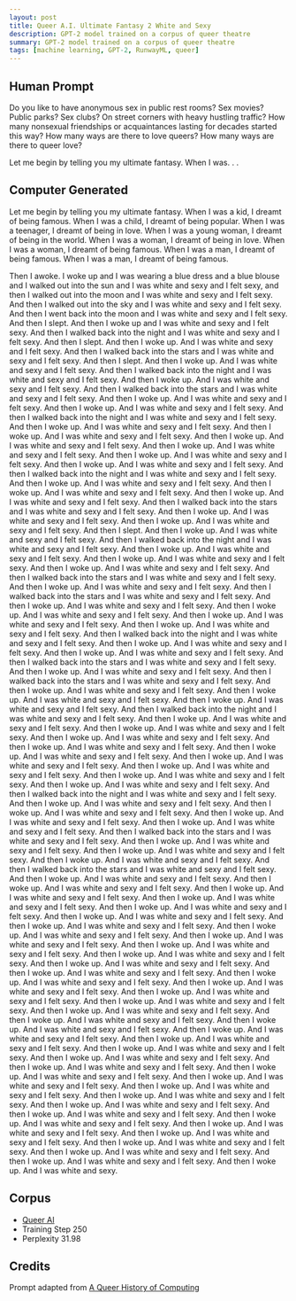 ```yaml
---
layout: post
title: Queer A.I. Ultimate Fantasy 2 White and Sexy
description: GPT-2 model trained on a corpus of queer theatre
summary: GPT-2 model trained on a corpus of queer theatre
tags: [machine learning, GPT-2, RunwayML, queer]
---
```


## Human Prompt

Do you like to have anonymous sex in public rest rooms? Sex movies? Public parks? Sex clubs? On street corners with heavy hustling traffic? How many nonsexual friendships or acquaintances lasting for decades started this way? How many ways are there to love queers? How many ways are there to queer love?

Let me begin by telling you my ultimate fantasy. When I was. . .

## Computer Generated

Let me begin by telling you my ultimate fantasy. When I was a kid, I dreamt of being famous. When I was a child, I dreamt of being popular. When I was a teenager, I dreamt of being in love. When I was a young woman, I dreamt of being in the world. When I was a woman, I dreamt of being in love. When I was a woman, I dreamt of being famous. When I was a man, I dreamt of being famous. When I was a man, I dreamt of being famous.

Then I awoke. I woke up and I was wearing a blue dress and a blue blouse and I walked out into the sun and I was white and sexy and I felt sexy, and then I walked out into the moon and I was white and sexy and I felt sexy. And then I walked out into the sky and I was white and sexy and I felt sexy. And then I went back into the moon and I was white and sexy and I felt sexy. And then I slept. And then I woke up and I was white and sexy and I felt sexy. And then I walked back into the night and I was white and sexy and I felt sexy. And then I slept. And then I woke up. And I was white and sexy and I felt sexy. And then I walked back into the stars and I was white and sexy and I felt sexy. And then I slept. And then I woke up. And I was white and sexy and I felt sexy. And then I walked back into the night and I was white and sexy and I felt sexy. And then I woke up. And I was white and sexy and I felt sexy. And then I walked back into the stars and I was white and sexy and I felt sexy. And then I woke up. And I was white and sexy and I felt sexy. And then I woke up. And I was white and sexy and I felt sexy. And then I walked back into the night and I was white and sexy and I felt sexy. And then I woke up. And I was white and sexy and I felt sexy. And then I woke up. And I was white and sexy and I felt sexy. And then I woke up. And I was white and sexy and I felt sexy. And then I woke up. And I was white and sexy and I felt sexy. And then I woke up. And I was white and sexy and I felt sexy. And then I woke up. And I was white and sexy and I felt sexy. And then I walked back into the night and I was white and sexy and I felt sexy. And then I woke up. And I was white and sexy and I felt sexy. And then I woke up. And I was white and sexy and I felt sexy. And then I woke up. And I was white and sexy and I felt sexy. And then I walked back into the stars and I was white and sexy and I felt sexy. And then I woke up. And I was white and sexy and I felt sexy. And then I woke up. And I was white and sexy and I felt sexy. And then I slept. And then I woke up. And I was white and sexy and I felt sexy. And then I walked back into the night and I was white and sexy and I felt sexy. And then I woke up. And I was white and sexy and I felt sexy. And then I woke up. And I was white and sexy and I felt sexy. And then I woke up. And I was white and sexy and I felt sexy. And then I walked back into the stars and I was white and sexy and I felt sexy. And then I woke up. And I was white and sexy and I felt sexy. And then I walked back into the stars and I was white and sexy and I felt sexy. And then I woke up. And I was white and sexy and I felt sexy. And then I woke up. And I was white and sexy and I felt sexy. And then I woke up. And I was white and sexy and I felt sexy. And then I woke up. And I was white and sexy and I felt sexy. And then I walked back into the night and I was white and sexy and I felt sexy. And then I woke up. And I was white and sexy and I felt sexy. And then I woke up. And I was white and sexy and I felt sexy. And then I walked back into the stars and I was white and sexy and I felt sexy. And then I woke up. And I was white and sexy and I felt sexy. And then I walked back into the stars and I was white and sexy and I felt sexy. And then I woke up. And I was white and sexy and I felt sexy. And then I woke up. And I was white and sexy and I felt sexy. And then I woke up. And I was white and sexy and I felt sexy. And then I walked back into the night and I was white and sexy and I felt sexy. And then I woke up. And I was white and sexy and I felt sexy. And then I woke up. And I was white and sexy and I felt sexy. And then I woke up. And I was white and sexy and I felt sexy. And then I woke up. And I was white and sexy and I felt sexy. And then I woke up. And I was white and sexy and I felt sexy. And then I woke up. And I was white and sexy and I felt sexy. And then I woke up. And I was white and sexy and I felt sexy. And then I woke up. And I was white and sexy and I felt sexy. And then I woke up. And I was white and sexy and I felt sexy. And then I walked back into the night and I was white and sexy and I felt sexy. And then I woke up. And I was white and sexy and I felt sexy. And then I woke up. And I was white and sexy and I felt sexy. And then I woke up. And I was white and sexy and I felt sexy. And then I woke up. And I was white and sexy and I felt sexy. And then I walked back into the stars and I was white and sexy and I felt sexy. And then I woke up. And I was white and sexy and I felt sexy. And then I woke up. And I was white and sexy and I felt sexy. And then I woke up. And I was white and sexy and I felt sexy. And then I walked back into the stars and I was white and sexy and I felt sexy. And then I woke up. And I was white and sexy and I felt sexy. And then I woke up. And I was white and sexy and I felt sexy. And then I woke up. And I was white and sexy and I felt sexy. And then I woke up. And I was white and sexy and I felt sexy. And then I woke up. And I was white and sexy and I felt sexy. And then I woke up. And I was white and sexy and I felt sexy. And then I woke up. And I was white and sexy and I felt sexy. And then I woke up. And I was white and sexy and I felt sexy. And then I woke up. And I was white and sexy and I felt sexy. And then I woke up. And I was white and sexy and I felt sexy. And then I woke up. And I was white and sexy and I felt sexy. And then I woke up. And I was white and sexy and I felt sexy. And then I woke up. And I was white and sexy and I felt sexy. And then I woke up. And I was white and sexy and I felt sexy. And then I woke up. And I was white and sexy and I felt sexy. And then I woke up. And I was white and sexy and I felt sexy. And then I woke up. And I was white and sexy and I felt sexy. And then I woke up. And I was white and sexy and I felt sexy. And then I woke up. And I was white and sexy and I felt sexy. And then I woke up. And I was white and sexy and I felt sexy. And then I woke up. And I was white and sexy and I felt sexy. And then I woke up. And I was white and sexy and I felt sexy. And then I woke up. And I was white and sexy and I felt sexy. And then I woke up. And I was white and sexy and I felt sexy. And then I woke up. And I was white and sexy and I felt sexy. And then I woke up. And I was white and sexy and I felt sexy. And then I woke up. And I was white and sexy and I felt sexy. And then I woke up. And I was white and sexy and I felt sexy. And then I woke up. And I was white and sexy and I felt sexy. And then I woke up. And I was white and sexy and I felt sexy. And then I woke up. And I was white and sexy and I felt sexy. And then I woke up. And I was white and sexy and I felt sexy. And then I woke up. And I was white and sexy and I felt sexy. And then I woke up. And I was white and sexy and I felt sexy. And then I woke up. And I was white and sexy and I felt sexy. And then I woke up. And I was white and sexy and I felt sexy. And then I woke up. And I was white and sexy and I felt sexy. And then I woke up. And I was white and sexy.


## Corpus

- [Queer AI](/queerai)
- Training Step 250
- Perplexity 31.98

## Credits

Prompt adapted from [A Queer History of Computing](https://rhizome.org/editorial/2013/feb/19/queer-computing-1/)
